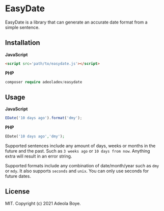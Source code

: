# EasyDate

EasyDate is a library that can generate an accurate date format from a simple sentence.

## Installation

**JavaScript**
```HTML
<script src='path/to/easydate.js'></script>
```
**PHP** 
```PHP
composer require adeoladev/easydate
```

## Usage

**JavaScript**
```Javascript
EDate('10 days ago').format('dmy');
```
**PHP**
```PHP
EDate('10 days ago','dmy');
```

Supported sentences include any amount of days, weeks or months in the future and the past. Such as ``3 weeks ago`` or ``10 days from now``. Anything extra will result in an error string.

Supported formats include any combination of date/month/year such as ``dmy`` or ``mdy``. It also supports ``seconds`` and ``unix``. You can only use seconds for future dates.

## License
MIT. Copyright (c) 2021 Adeola Boye.
